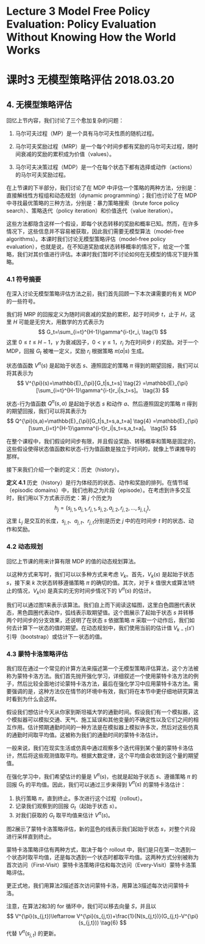 # Lecture 3 Model Free Policy Evaluation: Policy Evaluation Without Knowing How the World Works

# 课时3 无模型策略评估 2018.03.20

## 4. 无模型策略评估

回忆上节内容，我们讨论了三个愈加复杂的问题：

1. 马尔可夫过程（MP）是一个具有马尔可夫性质的随机过程。

2. 马尔可夫奖励过程（MRP）是一个每个时间步都有奖励的马尔可夫过程，随时间衰减的奖励的累积成为价值（values）。

3. 马尔可夫决策过程（MDP）是一个在每个状态下都有选择或动作（actions）的马尔可夫奖励过程。

在上节课的下半部分，我们讨论了在 MDP 中评估一个策略的两种方法，分别是：直接解线性方程组和动态规划（dynamic programming）；我们也讨论了在 MDP 中寻找最优策略的三种方法，分别是：暴力策略搜索（brute force policy search）、策略迭代（policy iteration）和价值迭代（value iteration）。

这些方法都隐含这样一个假设，即每个状态转移的奖励和概率已知。然而，在许多情况下，这些信息并不容易被获取，因此我们需要无模型算法（model-free algorithms）。本课时我们讨论无模型策略评估（model-free policy evaluation），也就是说，在不知道奖励或状态转移概率的情况下，给定一个策略，我们对其价值进行评估。本课时我们暂时不讨论如何在无模型的情况下提升策略。

### 4.1 符号摘要

在深入讨论无模型策略评估方法之前，我们首先回顾一下本次课需要的有关 MDP 的一些符号。

我们将 MRP 的回报定义为随时间衰减的奖励的累积，起于时间步 $t$，止于 $H$，这里 $H$ 可能是无穷大，用数学的方式表示为
$$
G_t=\sum_{i=t}^{H-1}\gamma^{i-t}r_i,
\tag{1}
$$
这里 $0\leq t\leq H-1$，$\gamma$ 为衰减因子，$0<\gamma\leq 1$，$r_i$ 为在时间步 $i$ 的奖励。对于一个 MDP，回报 $G_t$ 被唯一定义，奖励 $r_i$ 根据策略 $\pi(a|s)$ 生成。

状态值函数 $V^{\pi}(s)$ 是起始于状态 $s$、遵照固定的策略 $\pi$ 得到的期望回报，我们可以将其表示为
$$
V^{\pi}(s)=\mathbb{E}_{\pi}[G_t|s_t=s]
\tag{2}
=\mathbb{E}_{\pi}[\sum_{i=t}^{H-1}\gamma^{i-t}r_i|s_t=s]。
\tag{3}
$$

状态-行为值函数 $Q^{\pi}(s,a)$ 是起始于状态 $s$ 和动作 $a$、然后遵照固定的策略 $\pi$ 得到的期望回报，我们可以将其表示为
$$
Q^{\pi}(s,a)=\mathbb{E}_{\pi}[G_t|s_t=s,a_t=a]
\tag{4}
=\mathbb{E}_{\pi}[\sum_{i=t}^{H-1}\gamma^{i-t}r_i|s_t=s,a_t=a]。
\tag{5}
$$

在整个课程中，我们假设时间步有限，并且假设奖励、转移概率和策略是固定的，这些假设使得状态值函数和状态-行为值函数是独立于时间的，就像上节课推导的那样。

接下来我们介绍一个新的定义：历史（history）。

**定义 4.1** 历史（history）是行为体经历的状态、动作和奖励的排列。在情节域（episodic domains）中，我们也称之为片段（episode）。在考虑到许多交互时，我们用以下方式表示历史：第 $j$ 个历史为
$$
h_j=(s_{j,1},a_{j,1},r_{j,1},s_{j,2},a_{j,2},r_{j,2},...,s_{j,L_j}),
$$
这里 $L_j$ 是交互的长度，$s_{j,t}$、$a_{j,t}$、$r_{j,t}$分别是历史 $j$ 中的在时间步 $t$ 时的状态、动作和奖励。

### 4.2 动态规划

回忆上节课的用来计算有限 MDP 的值的动态规划算法。

以这种方式来写时，我们可以以多种方式来考虑 $V_k$。首先，$V_k(s)$ 是起始于状态 $s$，接下来 $k$ 次状态转移遵循策略 $\pi$ 的确切的值。其次，对于 $k$ 值很大或算法1终止的情况，$V_k(s)$ 是真实的无穷时间步情况下的 $V^{\pi}(s)$ 的估计。

我们可以通过图1来表示该算法。我们自上而下阅读这幅图，这里白色圆圈代表状态，黑色圆圈代表动作，弧线表示取期望值。这个图展示了起始于状态 $s$ 并转移两个时间步的分支效果，还说明了在状态 $s$ 依据策略 $\pi$ 采取一个动作后，我们如何去计算下一状态的值的期望。在动态规划中，我们使用当前的估计值 $V_{k-1}(s')$ 引导（bootstrap）或估计下一状态的值。

### 4.3 蒙特卡洛策略评估

我们现在通过一个常见的计算方法来描述第一个无模型策略评估算法，这个方法被称为蒙特卡洛方法。我们首先抛开强化学习，详细叙述一个使用蒙特卡洛方法的例子，然后比较全面地讨论蒙特卡洛方法，最后在强化学习中应用蒙特卡洛方法。需要强调的是，这种方法仅在情节的环境中有效，我们将在本节中更仔细地研究算法时看到为什么会这样。

假设我们想估计今天从你家到斯坦福大学的通勤时间。假设我们有一个模拟器，这个模拟器可以模拟交通、天气、施工延误和其他变量的不确定性以及它们之间的相互作用。估计预期通勤时间的一种方法是在模拟器上模拟许多次，然后对这些仿真的通勤时间取平均值。这被称为我们的通勤时间的蒙特卡洛估计。

一般来说，我们在现实生活或仿真中通过观察多个迭代得到某个量的蒙特卡洛估计，然后将这些观测值取平均。根据大数定律，这个平均值会收敛到这个量的期望值。

在强化学习中，我们希望估计的量是 $V^{\pi}(s)$，也就是起始于状态 $s$、遵循策略 $\pi$ 的回报 $G_t$ 的平均值。因此，我们可以通过三步来得到 $V^{\pi}(s)$ 的蒙特卡洛估计：
1. 执行策略 $\pi$，直到终止。多次进行这个过程（rollout）。
2. 记录我们观察到的回报 $G_t$（起始于状态 $s$）。
3. 对我们获取的 $G_t$ 取平均值来估计 $V^{\pi}(s)$。

图2展示了蒙特卡洛策略评估，新的蓝色的线表示我们起始于状态 $s$，对整个片段进行采样直到终止。

蒙特卡洛策略评估有两种方式，取决于每个 rollout 中，我们是只在第一次遇到一个状态时取平均值，还是每次遇到一个状态时都取平均值。这两种方式分别被称为首次访问（First-Visit）蒙特卡洛策略评估和每次访问（Every-Visit）蒙特卡洛策略评估。

更正式地，我们用算法2描述首次访问蒙特卡洛，用算法3描述每次访问蒙特卡洛。

注意，在算法2和3的 for 循环中，我们可以移去向量 $S$，并且以
$$
V^{\pi}(s_{j,t})\leftarrow V^{\pi}(s_{j,t})+\frac{1}{N(s_{j,t})}(G_{j,t}-V^{\pi}(s_{j,t}))
\tag{6}
$$
代替 $V^{\pi}(s_{j,t})$ 的更新。